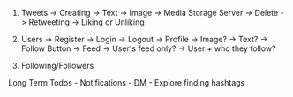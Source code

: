 1. Tweets
    ->  Creating
        ->  Text
        ->  Image -> Media Storage Server
    ->  Delete
    ->  Retweeting
    -> Liking or Unliking

2. Users 
    ->  Register
    ->  Login
    ->  Logout
    ->  Profile
        ->  Image?
        ->  Text?
        ->  Follow Button
    ->  Feed
        ->  User's feed only?
        ->  User + who they follow?


3. Following/Followers


Long Term Todos
    - Notifications
    - DM
    - Explore finding hashtags
